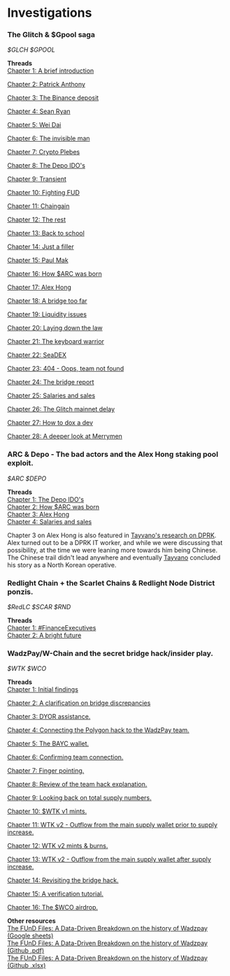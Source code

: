 # Investigations

### The Glitch & $Gpool saga
*$GLCH $GPOOL*  
  
**Threads**  
[Chapter 1: A brief introduction](https://x.com/aUselessChris/status/1550631629219143680)
  
[Chapter 2: Patrick Anthony](https://x.com/aUselessChris/status/1551129322043449344)
  
[Chapter 3: The Binance deposit](https://x.com/aUselessChris/status/1551334223230951425)
  
[Chapter 4: Sean Ryan](https://x.com/aUselessChris/status/1551716728798941187)
  
[Chapter 5: Wei Dai](https://x.com/aUselessChris/status/1551991106732261376)
  
[Chapter 6: The invisible man](https://x.com/aUselessChris/status/1552359321828220929)
  
[Chapter 7: Crypto Plebes](https://x.com/aUselessChris/status/1552723331836776448)
  
[Chapter 8: The Depo IDO's](https://x.com/aUselessChris/status/1554170225746223104)  
  
[Chapter 9: Transient](https://x.com/aUselessChris/status/1554523157360418822)
  
[Chapter 10: Fighting FUD](https://x.com/aUselessChris/status/1554899957546713088)
  
[Chapter 11: Chaingain](https://x.com/aUselessChris/status/1555253974424502272)
  
[Chapter 12: The rest](https://x.com/aUselessChris/status/1555595022526980096)
  
[Chapter 13: Back to school](https://x.com/aUselessChris/status/1556603329421131776)
  
[Chapter 14: Just a filler](https://x.com/aUselessChris/status/1557043073603063810)
  
[Chapter 15: Paul Mak](https://x.com/aUselessChris/status/1557437901314691073)
  
[Chapter 16: How $ARC was born](https://x.com/aUselessChris/status/1557786240782667780)  
  
[Chapter 17: Alex Hong](https://x.com/aUselessChris/status/1559482419526438913)
  
[Chapter 18: A bridge too far](https://x.com/aUselessChris/status/1561430683423309824)
  
[Chapter 19: Liquidity issues](https://x.com/aUselessChris/status/1562147597862592512)
  
[Chapter 20: Laying down the law](https://x.com/aUselessChris/status/1562846921282428928)
  
[Chapter 21: The keyboard warrior](https://x.com/aUselessChris/status/1567200289815498758)
  
[Chapter 22: SeaDEX](https://x.com/aUselessChris/status/1569748859882029058)
  
[Chapter 23: 404 - Oops, team not found](https://x.com/aUselessChris/status/1572663645636825088)
  
[Chapter 24: The bridge report](https://x.com/aUselessChris/status/1582415376729899009)
  
[Chapter 25: Salaries and sales](https://x.com/aUselessChris/status/1591169893512384512)  
  
[Chapter 26: The Glitch mainnet delay](https://x.com/aUselessChris/status/1609151149004972037)
  
[Chapter 27: How to dox a dev](https://x.com/aUselessChris/status/1616047888626335744)
  
[Chapter 28: A deeper look at Merrymen](https://x.com/aUselessChris/status/1618319384577212422)
  
### ARC & Depo - The bad actors and the Alex Hong staking pool exploit.
*$ARC $DEPO*  
  
**Threads**  
[Chapter 1: The Depo IDO's](https://x.com/aUselessChris/status/1554170225746223104)  
[Chapter 2: How $ARC was born](https://x.com/aUselessChris/status/1557786240782667780)  
[Chapter 3: Alex Hong](https://x.com/aUselessChris/status/1559482419526438913)  
[Chapter 4: Salaries and sales](https://x.com/aUselessChris/status/1591169893512384512)

Chapter 3 on Alex Hong is also featured in [Tayvano's research on DPRK](https://github.com/tayvano/lazarus-bluenoroff-research/blob/main/hacks-and-thefts/paid_network.md). Alex turned out to be a DPRK IT worker, and while we were discussing that possibility, at the time we were leaning more towards him being Chinese. The Chinese trail didn't lead anywhere and eventually [Tayvano](https://x.com/tayvano_) concluded his story as a North Korean operative.
  
### Redlight Chain + the Scarlet Chains & Redlight Node District ponzis.
*$RedLC $SCAR $RND*  
  
**Threads**  
[Chapter 1: #FinanceExecutives](https://x.com/aUselessChris/status/1587228716354215939)  
[Chapter 2: A bright future](https://x.com/aUselessChris/status/1587589275901722624)  
  
### WadzPay/W-Chain and the secret bridge hack/insider play.
*$WTK $WCO*  
  
**Threads**  
[Chapter 1: Initial findings](https://x.com/aUselessChris/status/1834198514248626389)
  
[Chapter 2: A clarification on bridge discrepancies](https://x.com/aUselessChris/status/1834570920893043098)
  
[Chapter 3: DYOR assistance.](https://x.com/aUselessChris/status/1842685678661865720)
  
[Chapter 4: Connecting the Polygon hack to the WadzPay team.](https://x.com/aUselessChris/status/1844664910065680691)
  
[Chapter 5: The BAYC wallet.](https://x.com/aUselessChris/status/1844789135891972114)
  
[Chapter 6: Confirming team connection.](https://x.com/aUselessChris/status/1846691834526863805)
  
[Chapter 7: Finger pointing.](https://x.com/aUselessChris/status/1857398816304992382)
  
[Chapter 8: Review of the team hack explanation.](https://x.com/aUselessChris/status/1857502527186698333)
  
[Chapter 9: Looking back on total supply numbers.](https://x.com/aUselessChris/status/1928401298652647591)
  
[Chapter 10: $WTK v1 mints.](https://x.com/aUselessChris/status/1935293445142364241)
  
[Chapter 11: WTK v2 - Outflow from the main supply wallet prior to supply increase.](https://x.com/aUselessChris/status/1935641773495238717)
  
[Chapter 12: WTK v2 mints & burns.](https://x.com/aUselessChris/status/1936028665323962654)
  
[Chapter 13: WTK v2 - Outflow from the main supply wallet after supply increase.](https://x.com/aUselessChris/status/1937211225982583249)
  
[Chapter 14: Revisiting the bridge hack.](https://x.com/aUselessChris/status/1937591845519049177)
  
[Chapter 15: A verification tutorial.](https://x.com/aUselessChris/status/1942290577237635220)
  
[Chapter 16: The $WCO airdrop.](https://x.com/aUselessChris/status/1945776955711746129)

**Other resources**  
[The FUnD Files: A Data-Driven Breakdown on the history of Wadzpay (Google sheets)](https://docs.google.com/spreadsheets/d/17eV4NUwv9PoVqbVx7EfWneY2_pH1moSHIQPuq5Q7ySI/edit?usp=sharing)  
[The FUnD Files: A Data-Driven Breakdown on the history of Wadzpay (Github .pdf)](https://github.com/aUselessChris/Investigations/blob/main/Wadzpay%20(W-Chain)/The%20FUnD%20Files-%20A%20Data-Driven%20Breakdown%20on%20the%20history%20of%20Wadzpay.pdf)  
[The FUnD Files: A Data-Driven Breakdown on the history of Wadzpay (Github .xlsx)](https://github.com/aUselessChris/Investigations/blob/main/Wadzpay%20(W-Chain)/The%20FUnD%20Files-%20A%20Data-Driven%20Breakdown%20on%20the%20history%20of%20Wadzpay.xlsx)  
